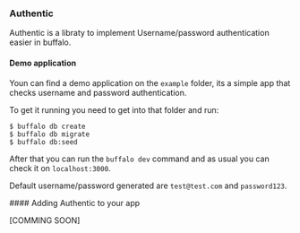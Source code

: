 ### Authentic

Authentic is a libraty to implement Username/password authentication easier in buffalo.

#### Demo application

Youn can find a demo application on the `example` folder, its a simple app that checks username and password authentication.

To get it running you need to get into that folder and run:

```
$ buffalo db create
$ buffalo db migrate
$ buffalo db:seed
```

After that you can run the `buffalo dev` command and as usual you can check it on `localhost:3000`.

Default username/password generated are `test@test.com` and `password123`.

#### Adding Authentic to your app

[COMMING SOON]